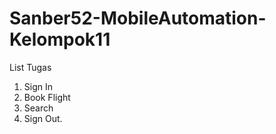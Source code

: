 # Sanber52-MobileAutomation-Kelompok11

List Tugas

1. Sign In
2. Book Flight
3. Search
4. Sign Out.
